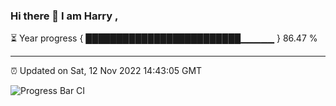 ### Hi there 👋 I am Harry , 

⏳ Year progress { █████████████████████████▁▁▁▁▁ } 86.47 %

---

⏰ Updated on Sat, 12 Nov 2022 14:43:05 GMT

![Progress Bar CI](https://github.com/duykhang68/duykhang68/workflows/Progress%20Bar%20CI/badge.svg)
